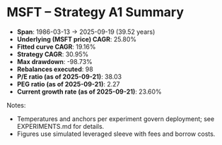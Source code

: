 # MSFT – Strategy A1 Summary

- **Span**: 1986-03-13 → 2025-09-19 (39.52 years)
- **Underlying (MSFT price) CAGR**: 25.80%
- **Fitted curve CAGR**: 19.16%
- **Strategy CAGR**: 30.95%
- **Max drawdown**: -98.73%
- **Rebalances executed**: 98
- **P/E ratio (as of 2025-09-21)**: 38.03
- **PEG ratio (as of 2025-09-21)**: 2.27
- **Current growth rate (as of 2025-09-21)**: 23.60%

Notes:

- Temperatures and anchors per experiment govern deployment; see EXPERIMENTS.md for details.
- Figures use simulated leveraged sleeve with fees and borrow costs.


